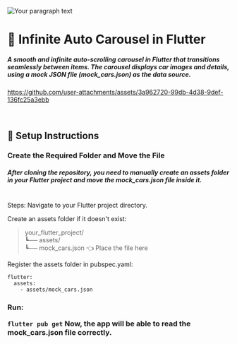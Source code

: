 

![Your paragraph text](https://github.com/user-attachments/assets/5c31d36d-3952-4e9a-8789-155f7f19e44e)


<h1>🚗 Infinite Auto Carousel in Flutter</h1>
<h5>A smooth and infinite auto-scrolling carousel in Flutter that transitions seamlessly between items. The carousel displays car images and details, using a mock JSON file (mock_cars.json) as the data source.
</h5>

https://github.com/user-attachments/assets/3a962720-99db-4d38-9def-136fc25a3ebb


<br>
<h2>📌 Setup Instructions</h2>
<h3>Create the Required Folder and Move the File</h3>
<h5>
After cloning the repository, you need to manually create an assets folder in your Flutter project and move the mock_cars.json file inside it.
</h5><br>
Steps:
Navigate to your Flutter project directory.

Create an assets folder if it doesn't exist:

>your_flutter_project/<br>
┗── assets/<br>
    ┗── mock_cars.json  👈 Place the file here

Register the assets folder in pubspec.yaml:
```
flutter:
  assets:
    - assets/mock_cars.json

```
<h3>Run:

`flutter pub get`
Now, the app will be able to read the mock_cars.json file correctly.

